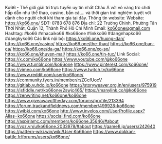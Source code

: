 Ko66 - Thế giới giải trí trực tuyến uy tín nhất Châu Á với vô vàng trò chơi hấp dẫn như thể thao, casino, bắn cá,... và thời gian trải nghiệm tuyệt vời dành cho người chơi khi tham gia tại đây. 
Thông tin website: 
Website: https://ko66.one/
SĐT: 0783 678 876
Địa chỉ: 22 Trường Chinh, Phường Tân Thới Nhất, Quận 12, Thành Phố Hồ Chí Minh
Email: ko66one@gmail.com
Hashtag: #ko66 #nhacaiko66 #ko66one #linkko66 #dangnhapko66 #dangkyko66
Các link nội bộ:
https://ko66.one/huong-dan/
https://ko66.one/casino/
https://ko66.one/the-thao/
https://ko66.one/ban-ca/
https://ko66.one/da-ga/
https://ko66.one/xo-so/
https://ko66.one/khuyen-mai/
https://ko66.one/tin-tuc/
Link Social:
https://x.com/ko66one
https://www.youtube.com/@ko66one
https://www.tumblr.com/ko66one
https://www.pinterest.com/ko66one/
https://vimeo.com/ko66one
https://www.twitch.tv/ko66one
https://www.reddit.com/user/ko66one/
https://community.fyers.in/member/rsZCcfUocV
https://gitlab.vuhdo.io/ko66one
https://storyweaver.org.in/en/users/975919
https://jsfiddle.net/ko66one/2swjc465/
https://manylink.co/@ko66one
https://zenwriting.net/ko66one/ko66one
https://www.giveawayoftheday.com/forums/profile/213394
https://forum.trackandfieldnews.com/member/499928-ko66one
https://wibki.com/ko66one
http://www.invelos.com/UserProfile.aspx?Alias=ko66one
https://social.find.com/ko66one
https://aspiriamc.com/members/ko66one.35646/#about
https://voz.vn/u/ko66one.2033978/#about
https://game8.jp/users/242640
https://pattern-wiki.win/wiki/User:Ko66one
https://www.dokkan-battle.fr/forums/users/ko66one/